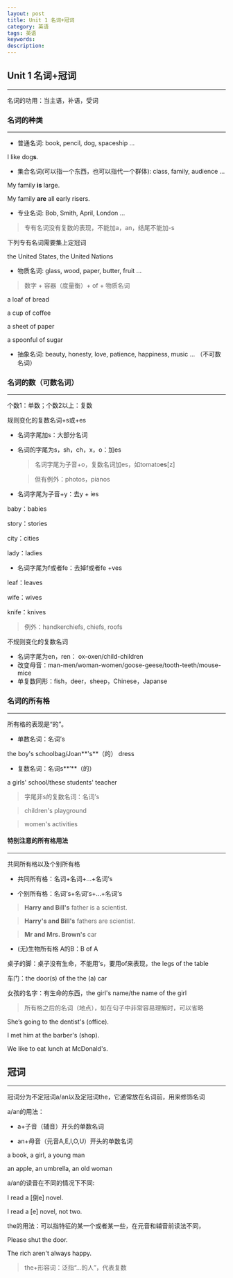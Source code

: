```yaml
---
layout: post
title: Unit 1 名词+冠词
category: 英语
tags: 英语
keywords: 
description: 
---
```


## Unit 1 名词+冠词 

----------


名词的功用：当主语，补语，受词

### 名词的种类 ##
----------

- 普通名词: book, pencil, dog, spaceship ...

 I like dog**s**.

- 集合名词(可以指一个东西，也可以指代一个群体): class, family, audience ...

 My family **is** large.

 My family **are** all early risers.	 

- 专业名词: Bob, Smith, April, London ...

 >专有名词没有复数的表现，不能加a，an，结尾不能加-s

 下列专有名词需要集上定冠词
	
 the United States, the United Nations 
	
- 物质名词: glass, wood, paper, butter, fruit ...
	
 >数字 + 容器（度量衡）+ of + 物质名词

 a loaf of bread
	
 a cup of coffee

 a sheet of paper

 a spoonful of sugar

- 抽象名词: beauty, honesty, love, patience, happiness, music ... （不可数名词）


### 名词的数（可数名词）
----------

个数1：单数；个数2以上：复数

 规则变化的复数名词+s或+es

- 名词字尾加s：大部分名词

- 名词的字尾为s，sh，ch，x，o：加es

	>名词字尾为子音+o，复数名词加es，如tomato**es**[z]

	>但有例外：photos，pianos

- 名词字尾为子音+y：去y + ies

 baby：babies

 story：stories

 city：cities

 lady：ladies

- 名词字尾为f或者fe：去掉f或者fe +ves

 leaf：leaves
	
 wife：wives

 knife：knives
	
 >例外：handkerchiefs, chiefs, roofs

不规则变化的复数名词

- 名词字尾为en，ren： ox-oxen/child-children
- 改变母音：man-men/woman-women/goose-geese/tooth-teeth/mouse-mice
- 单复数同形：fish，deer，sheep，Chinese，Japanse

### 名词的所有格 
----------

所有格的表现是“的”。

- 单数名词：名词’s

the boy's schoolbag/Joan**'s**（的） dress

- 复数名词：名词s**’**（的）

 a girls' school/these students' teacher

>字尾非s的复数名词：名词’s

>children's playground

>women's activities

#### 特别注意的所有格用法
----------

共同所有格以及个别所有格

- 共同所有格：名词+名词+...+名词’s

- 个别所有格：名词’s+名词’s+...+名词’s

>**Harry and Bill's** father is a scientist.

>**Harry's and Bill's** fathers are scientist.

>**Mr and Mrs. Brown's** car

- (无)生物所有格 A的B：B of A

 桌子的脚：桌子没有生命，不能用’s，要用of来表现，the legs of the table

 车门：the door(s) of the the (a) car

 女孩的名字：有生命的东西，the girl's name/the name of the girl

>所有格之后的名词（地点），如在句子中非常容易理解时，可以省略 

 She’s going to the dentist's (office).

 I met him at the barber's (shop).

 We like to eat lunch at McDonald's.


## 冠词
----------

冠词分为不定冠词a/an以及定冠词the，它通常放在名词前，用来修饰名词

a/an的用法：

- a+子音（辅音）开头的单数名词

- an+母音（元音A,E,I,O,U）开头的单数名词

 a book, a girl, a young man

 an apple, an umbrella, an old woman

a/an的读音在不同的情况下不同:
	
 I read a [倒e] novel.

 I read a [e] novel, not two.

the的用法：可以指特征的某一个或者某一些，在元音和辅音前读法不同，

 Please shut the door.

 The rich aren't always happy.

>the+形容词：泛指“...的人”，代表复数




